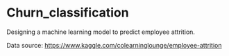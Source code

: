 # Churn_classification
Designing a machine learning model to predict employee attrition.

Data source: https://www.kaggle.com/colearninglounge/employee-attrition
